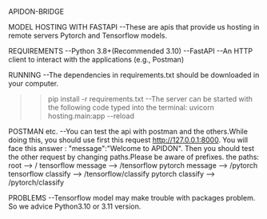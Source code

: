 APIDON-BRIDGE

MODEL HOSTING WITH FASTAPI
--These are apis that provide us hosting in remote servers Pytorch and Tensorflow models. 

REQUIREMENTS
--Python 3.8+(Recommended 3.10)
--FastAPI
--An HTTP client to interact with the applications (e.g., Postman)

RUNNING
--The dependencies in requirements.txt should be downloaded in your computer.
>>pip install -r requirements.txt
--The server can be started with the following code typed into the terminal:
>>uvicorn hosting.main:app --reload

POSTMAN etc. 
--You can test the api with postman and the others.While doing this, you should use first 
this request http://127.0.0.1:8000. You will face this answer : "message":"Welcome to APIDON".
Then you should test the other request by changing paths.Please be aware of prefixes.
the paths:
root --> /
tensorflow message --> /tensorflow
pytorch message --> /pytorch
tensorflow classify --> /tensorflow/classify
pytorch classify --> /pytorch/classify

PROBLEMS
--Tensorflow model may make trouble with packages problem. So we advice Python3.10 or 3.11 version. 